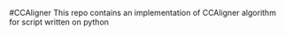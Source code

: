 #CCAligner
This repo contains an implementation of CCAligner algorithm for script written on python

